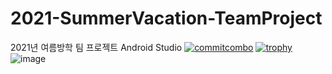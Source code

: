 # 2021-SummerVacation-TeamProject
2021년 여름방학 팀 프로젝트 Android Studio
[![commitcombo](http://commitcombo.com/get?user={username}&theme={theme})](https://github.com/devxb/CommitCombo)
[![trophy](https://github-profile-trophy.vercel.app/?username=ryo-ma&theme=onedark)](https://github.com/ryo-ma/github-profile-trophy)
![image](https://user-images.githubusercontent.com/80092311/147558457-91dce863-7c7e-472c-b72f-6389528fb1f5.png)
